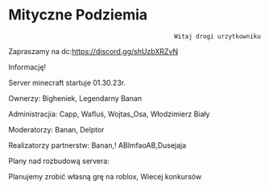 # Mityczne Podziemia
                                                  Witaj drogi urzytkowniku


Zapraszamy na dc:https://discord.gg/shUzbXRZvN


Informację! 

Server minecraft startuje 01.30.23r.

Ownerzy: 
Bigheniek, 
Legendarny Banan

Administracjia:
Capp, 
Wafluś, 
Wojtas_Osa, 
Włodzimierz Biały

Moderatorzy:
Banan, 
Delptor

Realizatorzy partnerstw:
Banan,! ABlmfaoAB,Dusejaja

Plany nad rozbudową servera:

Planujemy zrobić własną grę na roblox,
Wiecej konkursów

